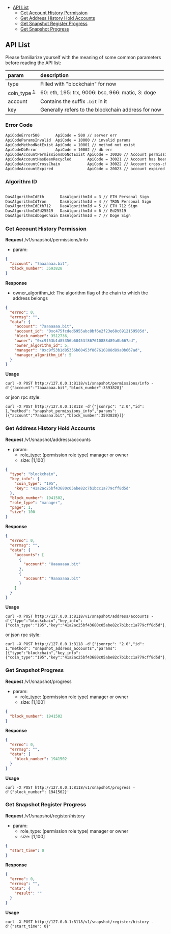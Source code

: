 * [API List](#API-List)
    * [Get Account History Permission](#Get-Account-History-Permission)
    * [Get Address History Hold Accounts](#Get-Address-History-Hold-Accounts)
    * [Get Snapshot Register Progress](Get-Snapshot-Register-Progress)
    * [Get Snapshot Progress](#Get-Snapshot-Progress)

## API List

Please familiarize yourself with the meaning of some common parameters before reading the API list:

| param                                                                                    | description                                        |
| :-------------------------                                                               |:---------------------------------------------------|
| type                                                                                     | Filled with "blockchain" for now                   |
| coin\_type <sup>[1](https://github.com/satoshilabs/slips/blob/master/slip-0044.md)</sup> | 60: eth, 195: trx, 9006: bsc, 966: matic, 3: doge  |
| account                                                                                  | Contains the suffix `.bit` in it                   |
| key                                                                                      | Generally refers to the blockchain address for now |

### Error Code

```txt
ApiCodeError500       ApiCode = 500 // server err
ApiCodeParamsInvalid  ApiCode = 10000 // invalid params
ApiCodeMethodNotExist ApiCode = 10001 // method not exist
ApiCodeDbError        ApiCode = 10002 // db err
ApiCodeAccountPermissionsDoNotExist ApiCode = 30020 // Account permission does not exist
ApiCodeAccountHasBeenRecycled       ApiCode = 30021 // Account has been recycled
ApiCodeAccountCrossChain            ApiCode = 30022 // Account cross-chain
ApiCodeAccountExpired               ApiCode = 20023 // account expired

```

### Algorithm ID

```txt

DasAlgorithmIdEth       DasAlgorithmId = 3 // ETH Personal Sign
DasAlgorithmIdTron      DasAlgorithmId = 4 // TRON Personal Sign
DasAlgorithmIdEth712    DasAlgorithmId = 5 // ETH 712 Sign
DasAlgorithmIdEd25519   DasAlgorithmId = 6 // Ed25519
DasAlgorithmIdDogeChain DasAlgorithmId = 7 // Doge Sign
```

### Get Account History Permission

**Request**
/v1/snapshot/permissions/info
* param:

```json
{
  "account": "7aaaaaaa.bit",
  "block_number": 3593828
}
```

**Response**

* owner_algorithm_id: The algorithm flag of the chain to which the address belongs

```json
{
  "errno": 0,
  "errmsg": "",
  "data": {
    "account": "7aaaaaaa.bit",
    "account_id": "0xc475fcded6955abc8bf6e2f23e68c6912159505d",
    "block_number": 3512736,
    "owner": "0xc9f53b1d85356b60453f867610888d89a0b667ad",
    "owner_algorithm_id": 5,
    "manager": "0xc9f53b1d85356b60453f867610888d89a0b667ad",
    "manager_algorithm_id": 5
  }
}
```

**Usage**

```shell
curl -X POST http://127.0.0.1:8118/v1/snapshot/permissions/info -d'{"account":"7aaaaaaa.bit","block_number":3593828}'
```

or json rpc style:

```shell
curl -X POST http://127.0.0.1:8118 -d'{"jsonrpc": "2.0","id": 1,"method": "snapshot_permissions_info","params": [{"account":"7aaaaaaa.bit","block_number":3593828}]}'
```

### Get Address History Hold Accounts

**Request**
/v1/snapshot/address/accounts
* param:
    * role_type: (permission role type) manager or owner
    * size: [1,100]
```json
{
  "type": "blockchain",
  "key_info": {
    "coin_type": "195",
    "key": "41a2ac25bf43680c05abe82c7b1bcc1a779cff8d5d"
  },
  "block_number": 1941502,
  "role_type": "manager",
  "page": 1,
  "size": 100
}
```

**Response**

```json
{
  "errno": 0,
  "errmsg": "",
  "data": {
    "accounts": [
      {
        "account": "8aaaaaaa.bit"
      },
      {
        "account": "9aaaaaaa.bit"
      }
    ]
  }
}
```

**Usage**

```shell
curl -X POST http://127.0.0.1:8118/v1/snapshot/address/accounts -d'{"type":"blockchain","key_info":{"coin_type":"195","key":"41a2ac25bf43680c05abe82c7b1bcc1a779cff8d5d"},"block_number":1941502,"role_type":"manager"}'
```

or json rpc style:

```shell
curl -X POST http://127.0.0.1:8118 -d'{"jsonrpc": "2.0","id": 1,"method": "snapshot_address_accounts","params": [{"type":"blockchain","key_info":{"coin_type":"195","key":"41a2ac25bf43680c05abe82c7b1bcc1a779cff8d5d"},"block_number":1941502,"role_type":"manager"}]}'
```

### Get Snapshot Progress

**Request**
/v1/snapshot/progress
* param:
  * role_type: (permission role type) manager or owner
  * size: [1,100]
```json
{
  "block_number": 1941502
}
```

**Response**

```json
{
  "errno": 0,
  "errmsg": "",
  "data": {
    "block_number": 1941502
  }
}
```

**Usage**

```shell
curl -X POST http://127.0.0.1:8118/v1/snapshot/progress -d'{"block_number": 1941502}'
```

### Get Snapshot Register Progress

**Request**
/v1/snapshot/register/history
* param:
  * role_type: (permission role type) manager or owner
  * size: [1,100]
```json
{
  "start_time": 0
}
```

**Response**

```json
{
  "errno": 0,
  "errmsg": "",
  "data": {
    "result": ""
  }
}
```

**Usage**

```shell
curl -X POST http://127.0.0.1:8118/v1/snapshot/register/history -d'{"start_time": 0}'
```
